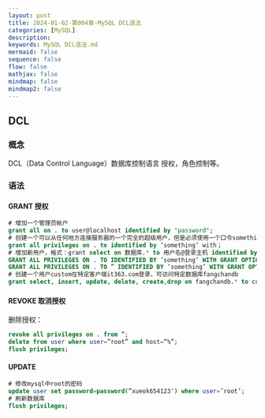 ```yaml
---
layout: post
title: 2024-01-02-第004章-MySQL DCL语法
categories: [MySQL]
description: 
keywords: MySQL DCL语法.md
mermaid: false
sequence: false
flow: false
mathjax: false
mindmap: false
mindmap2: false
---
```

## DCL

### 概念

DCL（Data Control Language）数据库控制语言  授权，角色控制等。



### 语法

#### GRANT 授权

```sql
# 增加一个管理员帐户
grant all on . to user@localhost identified by "password";
# 创建一个可以从任何地方连接服务器的一个完全的超级用户，但是必须使用一个口令something做这个
grant all privileges on . to identified by ’something’ with；
# 增加新用户，格式：grant select on 数据库.* to 用户名@登录主机 identified by “密码”
GRANT ALL PRIVILEGES ON . TO IDENTIFIED BY ’something’ WITH GRANT OPTION;
GRANT ALL PRIVILEGES ON . TO ” IDENTIFIED BY ’something’ WITH GRANT OPTION;
# 创建一个用户custom在特定客户端it363.com登录，可访问特定数据库fangchandb
grant select, insert, update, delete, create,drop on fangchandb.* to custom@ it363.com identified by ‘ passwd’
```



#### REVOKE 取消授权

删除授权：

```sql
revoke all privileges on . from ”;
delete from user where user=”root” and host=”%”;
flush privileges;
```



#### UPDATE

```sql
# 修改mysql中root的密码
update user set password=password(”xueok654123″) where user=’root’;
# 刷新数据库
flush privileges;
```